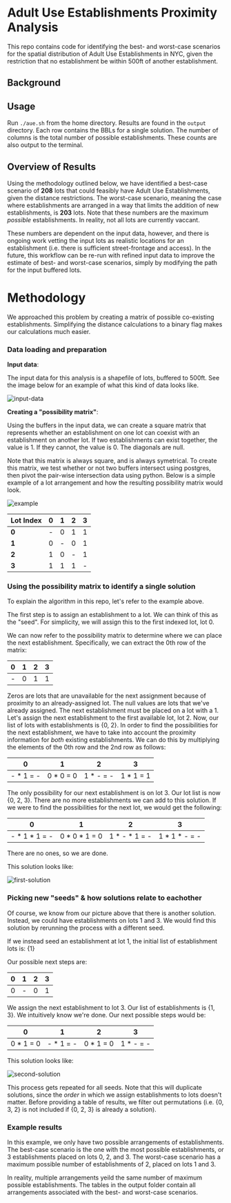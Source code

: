 # Adult Use Establishments Proximity Analysis

This repo contains code for identifying the best- and worst-case scenarios for the spatial distribution of Adult Use Establishments in NYC, given the restriction that no establishment be within 500ft of another establishment.

## Background

## Usage

Run `./aue.sh` from the home directory. Results are found in the `output` directory. Each row contains the BBLs for a single solution. The number of columns is the total number of possible establishments. These counts are also output to the terminal.

## Overview of Results

Using the methodology outlined below, we have identified a best-case scenario of **208** lots that could feasibly have Adult Use Establishments, given the distance restrictions. The worst-case scenario, meaning the case where establishments are arranged in a way that limits the addition of new establishments, is **203** lots. Note that these numbers are the maximum *possible* establishments. In reality, not all lots are currently vaccant.

These numbers are dependent on the input data, however, and there is ongoing work vetting the input lots as realistic locations for an establishment (i.e. there is sufficient street-frontage and access). In the future, this workflow can be re-run with refined input data to improve the estimate of best- and worst-case scenarios, simply by modifying the path for the input buffered lots.

# Methodology

We approached this problem by creating a matrix of possible co-existing establishments. Simplifying the distance calculations to a binary flag makes our calculations much easier. 

### Data loading and preparation

**Input data**:

The input data for this analysis is a shapefile of lots, buffered to 500ft. See the image below for an example of what this kind of data looks like.

![input-data](https://github.com/NYCPlanning/aue/blob/master/input-data.png "Buffered Lots")


**Creating a "possibility matrix"**: 

Using the buffers in the input data, we can create a square matrix that represents whether an establishment on one lot can coexist with an establishment on another lot. If two establishments can exist together, the value is 1. If they cannot, the value is 0. The diagonals are null.

Note that this matrix is always square, and is always symetrical. To create this matrix, we test whether or not two buffers intersect using postgres,
then pivot the pair-wise intersection data using python. Below is a simple example of a lot arrangement and how the resulting possibility matrix would look.

![example](https://github.com/NYCPlanning/aue/blob/master/example.png "Simple example")

|**Lot Index**|**0**|**1**|**2**|**3**|
|---|---|---|---|---|
|**0**| - | 0 | 1 | 1 |
|**1**| 0 | - | 0 | 1 |
|**2**| 1 | 0 | - | 1 |
|**3**| 1 | 1 | 1 | - |

### Using the possibility matrix to identify a single solution

To explain the algorithm in this repo, let's refer to the example above.

The first step is to assign an establishment to a lot. We can think of this as the "seed".
For simplicity, we will assign this to the first indexed lot, lot 0.

We can now refer to the possibility matrix to determine where we can place the next establishment. Specifically,
we can extract the 0th row of the matrix:

|**0**|**1**|**2**|**3**|
|---|---|---|---|
| - | 0 | 1 | 1 |

Zeros are lots that are unavailable for the next assignment because of proximity to an already-assigned lot. The null values are lots that we've already assigned. The next establishment must be placed on a lot with a 1. Let's assign the next establishment to the first available lot,
lot 2. Now, our list of lots with establishments is {0, 2}. In order to find the possibilities for the next establishment,
we have to take into account the proximity information for *both* existing establishments. We can do this by multiplying the elements
of the 0th row and the 2nd row as follows:

|**0**|**1**|**2**|**3**|
|---|---|---|---|
| - * 1 = - | 0 * 0 = 0 | 1 * - = - | 1 * 1 = 1|

The only possibility for our next establishment is on lot 3. Our lot list is now {0, 2, 3}. There are no more establishments we can add to this solution.
If we were to find the possibilities for the next lot, we would get the following:

|**0**|**1**|**2**|**3**|
|---|---|---|---|
| - * 1 * 1 = - | 0 * 0 * 1 = 0 | 1 * - * 1 = - | 1 * 1 * - = - |

There are no ones, so we are done.

This solution looks like:

![first-solution](https://github.com/NYCPlanning/aue/blob/master/first-solution.png "Best-case solution")

### Picking new "seeds" & how solutions relate to eachother

Of course, we know from our picture above that there is another solution. Instead, we could have establishments on lots 1 and 3. We would find this solution by rerunning the process with a different seed.

If we instead seed an establishment at lot 1, the initial list of establishment lots is: {1}

Our possible next steps are:

|**0**|**1**|**2**|**3**|
|---|---|---|---|
| 0 | - | 0 | 1 |

We assign the next establishment to lot 3. Our list of establishments is {1, 3}. We intuitively know we're done.
Our next possible steps would be:

|**0**|**1**|**2**|**3**|
|---|---|---|---|
| 0 * 1 = 0 | - * 1 = - | 0 * 1 = 0 | 1 * - = - |

This solution looks like:

![second-solution](https://github.com/NYCPlanning/aue/blob/master/second-solution.png "Worst-case solution")

This process gets repeated for all seeds. Note that this will duplicate solutions, since the *order* in which we assign establishments to lots 
doesn't matter. Before providing a table of results, we filter out permutations (i.e. {0, 3, 2} is not included if {0, 2, 3} is already a solution).

### Example results

In this example, we only have two possible arrangements of establishments. The best-case scenario is the one with the most possible establishments, or 3 establishments placed on lots 0, 2, and 3. The worst-case scenario has a maximum possible number of establishments of 2, placed on lots 1 and 3.

In reality, multiple arrangements yeild the same number of maximum possible establishments. The tables in the output folder contain all arrangements associated with the best- and worst-case scenarios.